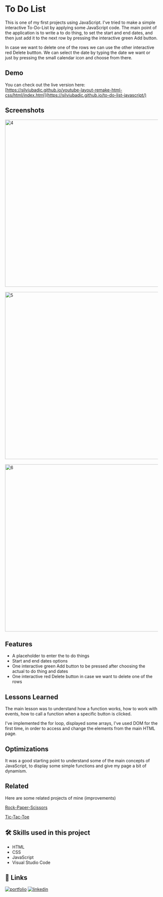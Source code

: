 

# To Do List
This is one of my first projects using JavaScript. I've tried to make a simple interactive To-Do-List by applying some JavaScript code. The main point of the application
is to write a to do thing, to set the start and end dates, and then just add it to the next row by pressing the interactive green Add button. 

In case we want to delete one of the rows we can use the other interactive red Delete buttton. We can select the date by typing the date we want or just by pressing the small
calendar icon and choose from there.


## Demo

You can check out the live version here:
[https://silviubadic.github.io/youtube-layout-remake-html-css/html/index.html](https://silviubadic.github.io/to-do-list-javascript/)

## Screenshots
<img width="550" alt="4" src="https://github.com/SilviuBadic/to-do-list-JavaScript/assets/130041755/aa0c8710-82da-4d72-abd6-ac333af68717">

<br>
<br>
<img width="550" alt="5" src="https://github.com/SilviuBadic/to-do-list-JavaScript/assets/130041755/e2c0bdf5-5ad9-4608-b22e-d13d7084cb7f">

<br>
<br>
<img width="550" alt="6" src="https://github.com/SilviuBadic/to-do-list-JavaScript/assets/130041755/670db4cb-e6fa-496e-8536-fb5045587e70">





## Features

- A placeholder to enter the to do things
- Start and end dates options
- One interactive green Add button to be pressed after choosing the actual to do thing and dates
- One interactive red Delete button in case we want to delete one of the rows

## Lessons Learned

The main lesson was to understand how a function works, how to work with events, how to call a function when a specific button is clicked.

I've implemented the for loop, displayed some arrays, I've used DOM for the first time, in order to access and change the elements from the main HTML page.

## Optimizations

It was a good starting point to understand some of the main concepts of JavaScript, to display some simple functions and give my page a bit of dynamism.




## Related

Here are some related projects of mine (improvements)

[Rock-Paper-Scissors](https://github.com/SilviuBadic/rock-paper-scissors-javascript) 

[Tic-Tac-Toe](https://github.com/SilviuBadic/tic-tac-toe-javascript)


## 🛠 Skills used in this project
- HTML
- CSS
- JavaScript
- Visual Studio Code


## 🔗 Links
[![portfolio](https://img.shields.io/badge/my_portfolio-000?style=for-the-badge&logo=ko-fi&logoColor=white)](https://github.com/SilviuBadic)
[![linkedin](https://img.shields.io/badge/linkedin-0A66C2?style=for-the-badge&logo=linkedin&logoColor=white)](https://www.linkedin.com/in/silviu-nicolae-badicel-8ab9b01b3/)


